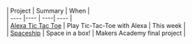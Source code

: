 | Project | Summary | When |  
| ---- |---- | ----| ---- |  
| <a href="https://github.com/allbecauseyoutoldmeso/alexa_tic_tac_toe">Alexa Tic Tac Toe</a> | Play Tic-Tac-Toe with Alexa | This week |  
| <a href="https://github.com/allbecauseyoutoldmeso/spaceship">Spaceship</a> | Space in a box! | Makers Academy final project |  
